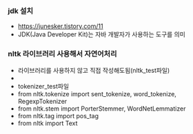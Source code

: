 ### jdk 설치
- https://junesker.tistory.com/11
- JDK(Java Developer Kit)는 자바 개발자가 사용하는 도구를 의미

### nltk 라이브러리 사용해서 자연어처리
- 라이브러리를 사용하지 않고 직접 작성해도됨(nltk_test파일)
- 
- tokenizer_test파일
- from nltk.tokenize import sent_tokenize, word_tokenize, RegexpTokenizer
- from nltk.stem import PorterStemmer, WordNetLemmatizer
- from nltk.tag import pos_tag
- from nltk import Text
